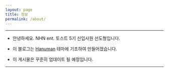 ```yaml
---
layout: page
title: 정보
permalink: /about/
---
```


<hr />

* 안녕하세요. NHN ent. 토스트 5기 신입사원 선도형입니다.

* 이 블로그는 [Hanuman](https://samanyougarg.com/hanuman) 테마에 기초하여 만들어졌습니다.

* 이 게시물은 꾸준히 업데이트 될 예정입니다.

<hr />
